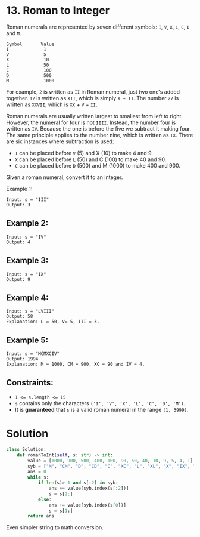 # 13. Roman to Integer

Roman numerals are represented by seven different symbols: `I`, `V`, `X`, `L`, `C`, `D` and `M`.

```
Symbol       Value
I             1
V             5
X             10
L             50
C             100
D             500
M             1000
```

For example, `2` is written as `II` in Roman numeral, just two one's added together. `12` is written as `XII`, which is simply `X + II`. The number `27` is written as `XXVII`, which is `XX` + `V` + `II`.

Roman numerals are usually written largest to smallest from left to right. However, the numeral for four is not `IIII`. Instead, the number four is written as `IV`. Because the one is before the five we subtract it making four. The same principle applies to the number nine, which is written as `IX`. There are six instances where subtraction is used:

- `I` can be placed before `V` (5) and X (10) to make 4 and 9. 
- `X` can be placed before `L` (50) and C (100) to make 40 and 90. 
- `C` can be placed before `D` (500) and M (1000) to make 400 and 900.

Given a roman numeral, convert it to an integer.

Example 1:
```
Input: s = "III"
Output: 3
```

## Example 2:
```
Input: s = "IV"
Output: 4
```

## Example 3:
```
Input: s = "IX"
Output: 9
```

## Example 4:
```
Input: s = "LVIII"
Output: 58
Explanation: L = 50, V= 5, III = 3.
```

## Example 5:
```
Input: s = "MCMXCIV"
Output: 1994
Explanation: M = 1000, CM = 900, XC = 90 and IV = 4.
```

## Constraints:
- `1 <= s.length <= 15`
- `s` contains only the characters `('I', 'V', 'X', 'L', 'C', 'D', 'M')`.
- It is **guaranteed** that `s` is a valid roman numeral in the range `[1, 3999]`.

# Solution
```python
class Solution:
    def romanToInt(self, s: str) -> int:
        value = [1000, 900, 500, 400, 100, 90, 50, 40, 10, 9, 5, 4, 1]
        syb = ["M", "CM", "D", "CD", "C", "XC", "L", "XL", "X", "IX", "V", "IV", "I"]
        ans = 0
        while s:
            if len(s)> 1 and s[:2] in syb:
                ans += value[syb.index(s[:2])]
                s = s[2:]
            else:
                ans += value[syb.index(s[0])]
                s = s[1:]
        return ans
```
Even simpler string to math conversion.
